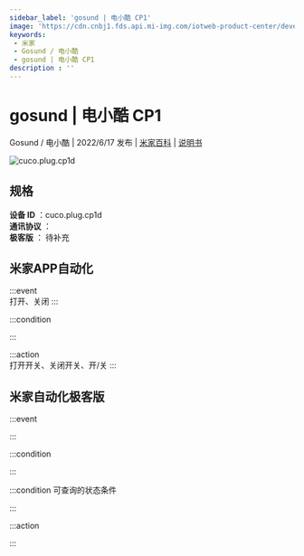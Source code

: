 ```yaml
---
sidebar_label: 'gosund | 电小酷 CP1'
image: 'https://cdn.cnbj1.fds.api.mi-img.com/iotweb-product-center/developer_1616064405146pqMc8Ljd.png?GalaxyAccessKeyId=AKVGLQWBOVIRQ3XLEW&Expires=9223372036854775807&Signature=4uurkwCd20rrHN+720V+1nSAjhE='
keywords: 
 - 米家
 - Gosund / 电小酷
 - gosund | 电小酷 CP1
description : ''
---
```

# gosund | 电小酷 CP1

Gosund / 电小酷 | 2022/6/17 发布 | [米家百科](https://home.mi.com/webapp/content/baike/product/index.html?model=cuco.plug.cp1d) | [说明书](https://home.mi.com/views/introduction.html?model=cuco.plug.cp1d&region=cn)

![cuco.plug.cp1d](https://cdn.cnbj1.fds.api.mi-img.com/iotweb-product-center/developer_1616064405146pqMc8Ljd.png?GalaxyAccessKeyId=AKVGLQWBOVIRQ3XLEW&Expires=9223372036854775807&Signature=4uurkwCd20rrHN+720V+1nSAjhE=)

## 规格  
> 
**设备 ID** ：cuco.plug.cp1d  
**通讯协议** ：  
**极客版**  ： 待补充 


## 米家APP自动化  

:::event  
打开、关闭
:::

:::condition  

:::

:::action   
打开开关、关闭开关、开/关
:::

## 米家自动化极客版  

:::event  

:::

:::condition  

:::

:::condition 可查询的状态条件  

:::

:::action  

:::

        
